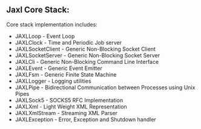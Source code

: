 Jaxl Core Stack:
----------------
Core stack implementation includes:

* JAXLLoop - Event Loop
* JAXLClock - Time and Periodic Job server
* JAXLSocketClient - Generic Non-Blocking Socket Client
* JAXLSocketServer - Generic Non-Blocking Socket Server
* JAXLCli - Generic Non-Blocking Command Line Interface
* JAXLEvent - Generic Event Emitter
* JAXLFsm - Generic Finite State Machine
* JAXLLogger - Logging utilities
* JAXLPipe - Bidirectional Communication between Processes using Unix Pipes
* JAXLSock5 - SOCKS5 RFC Implementation
* JAXLXml - Light Weight XML Representation
* JAXLXmlStream - Streaming XML Parser
* JAXLException - Error, Exception and Shutdown handler